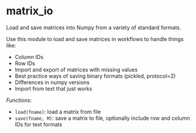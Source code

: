 matrix_io
=========

Load and save matrices into Numpy from a variety of standard formats.

Use this module to load and save matrices in workflows to handle things like:
  * Column IDs
  * Row IDs
  * Import and export of matrices with missing values
  * Best practice ways of saving binary formats (pickled, protocol=2)
  * Differences in numpy versions
  * Import from text that just works

_Functions_:

 * `load(fname)`: load a matrix from file
 * `save(fname, M)`: save a matrix to file, optionally include row and column IDs for text formats
